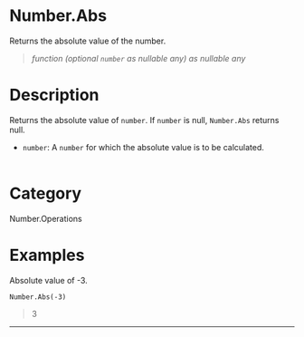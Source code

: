 ﻿# Number.Abs
Returns the absolute value of the number.
> _function (optional <code>number</code> as nullable any) as nullable any_
# Description 
Returns the absolute value of <code>number</code>. If <code>number</code> is null, <code>Number.Abs</code> returns null.
    <ul>
        <li><code>number</code>: A <code>number</code> for which the absolute value is to be calculated.</li>        
      </ul>
# Category 
Number.Operations
# Examples 
Absolute value of -3.
```
Number.Abs(-3)
```
> 3
***
